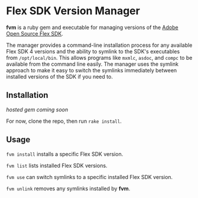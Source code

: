 Flex SDK Version Manager
========================

**fvm** is a ruby gem and executable for managing versions of the [Adobe Open Source Flex SDK][flex-sdk].

The manager provides a command-line installation process for any available Flex SDK 4 versions and the 
ability to symlink to the SDK's executables from `/opt/local/bin`. This allows programs like `mxmlc`,
`asdoc`, and `compc` to be available from the command line easily. The manager uses the symlink approach
to make it easy to switch the symlinks immediately between installed versions of the SDK if you need to.

Installation
------------

*hosted gem coming soon*

For now, clone the repo, then run `rake install`.

Usage
-----

`fvm install` installs a specific Flex SDK version.

`fvm list` lists installed Flex SDK versions.

`fvm use` can switch symlinks to a specific installed Flex SDK version.

`fvm unlink` removes any symlinks installed by **fvm**.



[flex-sdk]: http://opensource.adobe.com/wiki/display/flexsdk/Flex+SDK "Adobe Open Source Flex SDK"